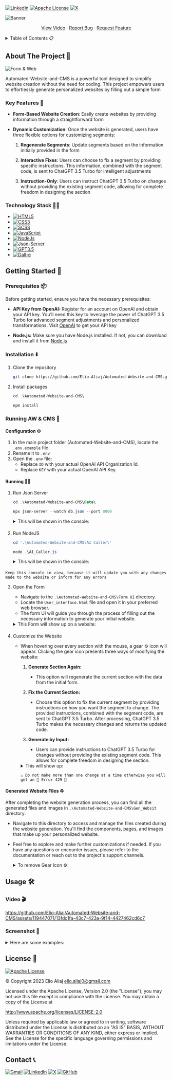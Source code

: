[![LinkedIn][linkedin-shield]][linkedin-url]
[![Apache License][license-shield]][license-url]
[![X][X-sheild]][X-url]

![Banner](./Assets/Banner.png)

<p align="center">
  <a href="#video-">View Video</a>
    ·
  <a href="https://github.com/Elio-Aliaj/Automated-Website-and-CMS/issues">Report Bug</a>
    ·
  <a href="https://github.com/Elio-Aliaj/Automated-Website-and-CMS/issues">Request Feature</a>
</p>

<details>
  <summary>Table of Contents 📋</summary>
  <ol>
    <li>
      <a href="#about-the-project-">About The Project 🌱</a>
      <ul>
        <li><a href="#key-features-">Key Features 🔑</a></li>    
        <li><a href="#technology-stack-">Technology Stack 🧑‍💻</a></li>
      </ul>
    </li>
    <li>
      <a href="#getting-started-">Getting Started 🏁</a>
      <ul>
        <li><a href="#prerequisites-">Prerequisites 📦</a></li>
        <li><a href="#installation-%EF%B8%8F">Installation ⬇️</a></li>
        <li><a href="#running-aw--cms-">Running AW & CMS 🚀</a>
          <ul>
        <li><a href="#configuration-%EF%B8%8F">Configuration ⚙️</a>
        <li><a href="#running-%EF%B8%8F">Running 🏃‍♂️</a>
        <li><a href="#generated-website-files-%EF%B8%8F">Generated Website Files ♻️</a>
          </ul>
        </li>
      </ul>
    </li>
    <li><a href="#usage-%EF%B8%8F">Usage 🛠️</a>
      <ul>
        <li><a href="#video-">View Video 🎬</a></li>
        <li><a href="#screenshot-">Screenshot 📸</a></li>
      </ul>
    </li>
    <li><a href="#license-">License 🪪</a></li>
    <li><a href="#contact-">Contact 📞</a></li>
  </ol>
</details>

## About The Project 🌱

![Form & Web](./Assets/Form%20&%20Web.png)

Automated-Website-and-CMS is a powerful tool designed to simplify website creation without the need for coding. This project empowers users to effortlessly generate personalized websites by filling out a simple form

### Key Features 🔑

- **Form-Based Website Creation**: Easily create websites by providing information through a straightforward form

- **Dynamic Customization**: Once the website is generated, users have three flexible options for customizing segments:

  1. **Regenerate Segments**: Update segments based on the information initially provided in the form

  2. **Interactive Fixes**: Users can choose to fix a segment by providing specific instructions. This information, combined with the segment code, is sent to ChatGPT 3.5 Turbo for intelligent adjustments

  3. **Instruction-Only**: Users can instruct ChatGPT 3.5 Turbo on changes without providing the existing segment code, allowing for complete freedom in designing the section

### Technology Stack 🧑‍💻

- [![HTML5][HTML5-sheild]][HTML5-url]
- [![CSS3][CSS3-sheild]][CSS3-url]
- [![SCSS][SCSS-sheild]][SCSS-url]
- [![JavaScript][JavaScript-sheild]][JavaScript-url]
- [![NodeJs][NodeJs-sheild]][NodeJs-url]
- [![Json-Server][Json-Server-sheild]][Json-Server-url]
- [![GPT3.5][GPT3.5-sheild]][GPT3.5-url]
- [![Dall-e][Dall-e-sheild]][Dall-e-url]

## Getting Started 🏁

### Prerequisites 📦

Before getting started, ensure you have the necessary prerequisites:

- **API Key from OpenAI:** Register for an account on OpenAI and obtain your API key. You'll need this key to leverage the power of ChatGPT 3.5 Turbo for advanced segment adjustments and personalized transformations. Visit [OpenAI](https://openai.com/blog/openai-api) to get your API key

- **Node.js:** Make sure you have Node.js installed. If not, you can download and install it from [Node.js](https://nodejs.org/en)

### Installation ⬇️

1. Clone the repository

   ```bash
   git clone https://github.com/Elio-Aliaj/Automated-Website-and-CMS.git
   ```

2. Install packages

   ```powershell
   cd .\Automated-Website-and-CMS\
   ```

   ```powershell
   npm install
   ```

### Running AW & CMS 🚀

#### Configuration ⚙️

1. In the main project folder (Automated-Website-and-CMS), locate the `.env.example` file
2. Rename it to `.env`
3. Open the `.env` file:
   - Replace `ID` with your actual OpenAI API Organization Id.
   - Replace `KEY` with your actual OpenAI API Key.

#### Running 🏃‍♂️

1.  Run Json Server

    ```powershell
    cd .\Automated-Website-and-CMS\Data\
    ```

    ```powershell
    npx json-server --watch db.json --port 8000
    ```

    <details>
    <summary>
    This will be shown in the console:
    </summary>
    <code>
        
        \{^_^}/ hi!

        Loading db.json
        Done

        Resources
        http://localhost:8000/formData
        http://localhost:8000/response

        Home
        http://localhost:8000

        Type s + enter at any time to create a snapshot of the database
        Watching...

    </code>
    </details>

####

2.  Run NodeJS

    ```powershell
    cd '.\Automated-Website-and-CMS\AI Caller\'
    ```

    ```powershell
    node .\AI_Caller.js
    ```

    <details>
    <summary>
    This will be shown in the console:
    </summary>
    <code>
        
        Server listening at http://localhost:3000

    </code>
    </details>

####

`Keep this console in view, because it will update you with any changes made to the website or inform for any errors`

3.  Open the Form

    - Navigate to the `.\Automated-Website-and-CMS\Form UI` directory.
    - Locate the `User_interface.html` file and open it in your preferred web browser.
    - The form UI will guide you through the process of filling out the necessary information to generate your initial website.

    <details>
    <summary>
    This Form will show up on a website:
    </summary>
    <img src="Assets/Form.jpeg">
    </details>

####

4.  Customize the Website

    - When hovering over every section with the mouse, a gear ⚙️ icon will appear. Clicking the gear icon presents three ways of modifying the website:

      1. **Generate Section Again:**

         - This option will regenerate the current section with the data from the initial form.

      2. **Fix the Current Section:**

         - Choose this option to fix the current segment by providing instructions on how you want the segment to change. The provided instructions, combined with the segment code, are sent to ChatGPT 3.5 Turbo. After processing, ChatGPT 3.5 Turbo makes the necessary changes and returns the updated code.

      3. **Generate by Input:**

         - Users can provide instructions to ChatGPT 3.5 Turbo for changes without providing the existing segment code. This allows for complete freedom in designing the section.

        <details>
        <summary>
        This will show up:
        </summary>
        <img src="Assets/Edit.jpeg">
        </details>

          ⚠️ Do not make more than one change at a time otherwise you will get an 🛑 Error 429 🛑

####

#### Generated Website Files ♻️

After completing the website generation process, you can find all the generated files and images in `.\Automated-Website-and-CMS\Gen_Websit` directory:

- Navigate to this directory to access and manage the files created during the website generation. You'll find the components, pages, and images that make up your personalized website.

- Feel free to explore and make further customizations if needed. If you have any questions or encounter issues, please refer to the documentation or reach out to the project's support channels.
   <details>
  <summary>
   To remove Gear Icon ⚙️:
   </summary>

  - In the end of the `Gen_Web.html` file you should delete this lines:

     <code>

    ```html
    <!-- Your can delete from HERE to... -->
    <script src="../Edit_Website/Edit.js"></script>
    <script type="module">
      const socket = new WebSocket("ws://localhost:3000");
      socket.onmessage = (event) => {
        if (event.data === "reload") {
          location.reload();
        }
      };
    </script>
    <!-- ...to HERE after you are done with the website creation-->
    ```

     </code>
    </details>

## Usage 🛠️

### Video 🎬

https://github.com/Elio-Aliaj/Automated-Website-and-CMS/assets/119447071/13fdc1fa-43c7-423a-9f14-4427462cd6c7

### Screenshot 📸

<details>
<summary>
Here are some examples:
</summary>
<img src="Assets/Exaple 1.png">
<img src="Assets/Edit.jpeg">
<img src="Assets/Example 2.jpeg">
<img src="Assets/Form & Web.png">
<img src="Assets/Form SC.png">
<img src="Assets/Web Created.jpeg">
<img src="Assets/Example 3.png">
<img src="Assets/Example 4.jpeg">

</details>

## License 🪪

[![Apache License][license-shield]][license-url]

©️ Copyright 2023 Elio Aliaj <elio.aliaj0@gmail.com>

Licensed under the Apache License, Version 2.0 (the "License");
you may not use this file except in compliance with the License.
You may obtain a copy of the License at

http://www.apache.org/licenses/LICENSE-2.0

Unless required by applicable law or agreed to in writing, software
distributed under the License is distributed on an "AS IS" BASIS,
WITHOUT WARRANTIES OR CONDITIONS OF ANY KIND, either express or implied.
See the License for the specific language governing permissions and
limitations under the License.

## Contact 📞

[![Gmail][Gmail-sheild]][Gmail-url]
[![LinkedIn][linkedin-shield]][linkedin-url]
[![X][X-sheild]][X-url]
[![GitHub][GitHub-sheild]][GitHub-url]

<!-- Links & Logos -->

[linkedin-shield]: https://img.shields.io/badge/LinkedIn-%230A66C2?style=for-the-badge&logo=linkedin
[linkedin-url]: https://www.linkedin.com/in/elio-aliaj-48084a255/
[license-shield]: https://img.shields.io/github/license/Elio-Aliaj/Automated-Website-and-CMS?style=for-the-badge&logo=apache&logoColor=%23D22128&color=%23D22128
[license-url]: https://github.com/Elio-Aliaj/Automated-Website-and-CMS/blob/main/LICENSE.md
[X-sheild]: https://img.shields.io/badge/Elio%20Aliaj-%23000000?style=for-the-badge&logo=x&labelColor=%23000000
[X-url]: https://twitter.com/Elio_Aliaj
[HTML5-sheild]: https://img.shields.io/badge/HTML5-E34F26?style=for-the-badge&logo=html5&logoColor=%23fff
[HTML5-url]: https://en.wikipedia.org/wiki/HTML5
[CSS3-sheild]: https://img.shields.io/badge/CSS3-1572B6?style=for-the-badge&logo=CSS3
[CSS3-url]: https://css3.com/
[SCSS-sheild]: https://img.shields.io/badge/SCSS-CC6699?style=for-the-badge&logo=sass&logoColor=%23fff
[SCSS-url]: https://sass-lang.com/documentation/syntax/
[JavaScript-sheild]: https://img.shields.io/badge/Javascript-F7DF1E?style=for-the-badge&logo=javascript&logoColor=%23fff
[JavaScript-url]: https://www.javascript.com/
[NodeJs-sheild]: https://img.shields.io/badge/Node.js-339933?style=for-the-badge&logo=nodedotjs&logoColor=%23fff
[NodeJs-url]: https://nodejs.org/en
[GPT3.5-sheild]: https://img.shields.io/badge/Chat%20GPT%203.5%20Turbo-412991?style=for-the-badge&logo=openai&logoColor=%23fff&label=Open%20ai
[GPT3.5-url]: https://openai.com/chatgpt
[Dall-e-sheild]: https://img.shields.io/badge/Dall--e%202-412991?style=for-the-badge&logo=openai&logoColor=%23fff&label=Open%20AI
[Dall-e-url]: https://openai.com/dall-e-2
[Json-Server-sheild]: https://img.shields.io/badge/Json%20Server-%23339933?style=for-the-badge&logo=npm&logoColor=%23fff&label=Npm&labelColor=%23CB3837
[Json-Server-url]: https://www.npmjs.com/package/json-server
[Gmail-sheild]: https://img.shields.io/badge/Gmail-%23EA4335?style=for-the-badge&logo=gmail&labelColor=%23fff
[Gmail-url]: mailto:elioaliaj0@gmail.com
[GitHub-sheild]: https://img.shields.io/badge/GitHub-%23181717?style=for-the-badge&logo=github
[GitHub-url]: https://github.com/Elio-Aliaj
